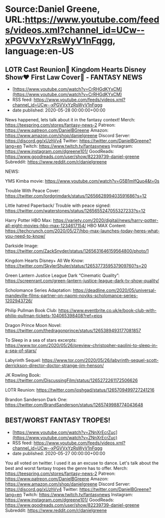 # Source:Daniel Greene, URL:https://www.youtube.com/feeds/videos.xml?channel_id=UCw--xPGVVxYzRsWyV1nFqgg, language:en-US

## LOTR Cast Reunion🧙 Kingdom Hearts Disney Show❤️ First Law Cover📕 - FANTASY NEWS
 - [https://www.youtube.com/watch?v=CrRHGdKYxCM](https://www.youtube.com/watch?v=CrRHGdKYxCM)
 - RSS feed: https://www.youtube.com/feeds/videos.xml?channel_id=UCw--xPGVVxYzRsWyV1nFqgg
 - date published: 2020-05-28 00:00:00+00:00

News happened, lets talk about it in the fantasy context! 
Merch: https://teespring.com/stores/fantasy-news-2
Patreon: https://www.patreon.com/DanielBGreene
Amazon: https://www.amazon.com/shop/danielgreene
Discord Server: https://discord.gg/xUzhVv4
Twitter: https://twitter.com/DanielBGreene?lang=en
Twitch: https://www.twitch.tv/fantasynews
Instagram: https://www.instagram.com/dgreene101/
GoodReads: https://www.goodreads.com/user/show/82239739-daniel-greene
Subreddit: https://www.reddit.com/r/danielgreene

NEWS:

YMS Kimba movie: https://www.youtube.com/watch?v=G5B1mIfQuo4&t=0s

Trouble With Peace Cover: https://twitter.com/lordgrimdark/status/1265662899403591686?s=12

Little hatred Paperback/ Trouble with peace signed: https://twitter.com/waterstones/status/1265655247055327233?s=12

Harry Potter HBO Max: https://variety.com/2020/digital/news/harry-potter-all-eight-movies-hbo-max-1234617154/
HBO MAX Content: https://techcrunch.com/2020/05/27/hbo-max-launches-today-heres-what-you-need-to-know/

Darkside Image: https://twitter.com/ZackSnyder/status/1265631646159564800/photo/1

Kingdom Hearts Disney+ All We Know: https://twitter.com/SkylerShuler/status/1265377359537909760?s=20

Green Lantern Justice League Dark “Cinematic Quality”: https://screenrant.com/green-lantern-justice-league-dark-tv-show-quality/

Scholomance Series Adaptation: https://deadline.com/2020/05/universal-mandeville-films-partner-on-naomi-noviks-scholomance-series-1202943726/

Philip Pullman Book Club: https://www.eventbrite.co.uk/e/book-club-with-philip-pullman-tickets-104065398408?ref=eios

Dragon Prince Moon Novel: https://twitter.com/thedragonprince/status/1265389493177081857

To Sleep in a sea of stars excerpts: https://www.tor.com/2020/05/26/preview-christopher-paolini-to-sleep-in-a-sea-of-stars/

Labyrinth Sequel: https://www.tor.com/2020/05/26/labyrinth-sequel-scott-derrickson-director-doctor-strange-jim-henson/

JK Rowling Book: https://twitter.com/DiscussingFilm/status/1265272261172506626

LOTR Reunion: https://twitter.com/joshgad/status/1265709499727241216

Brandon Sanderson Dark One: https://twitter.com/BrandSanderson/status/1265749988774043648

## BEST/WORST FANTASY TROPES!
 - [https://www.youtube.com/watch?v=ZNnXrEcrZuc](https://www.youtube.com/watch?v=ZNnXrEcrZuc)
 - RSS feed: https://www.youtube.com/feeds/videos.xml?channel_id=UCw--xPGVVxYzRsWyV1nFqgg
 - date published: 2020-05-27 00:00:00+00:00

You all voted on twitter. I used it as an excuse to dance. Let's talk about the best and worst fantasy tropes the genre has to offer. 
Merch: https://teespring.com/stores/fantasy-news-2
Patreon: https://www.patreon.com/DanielBGreene
Amazon: https://www.amazon.com/shop/danielgreene
Discord Server: https://discord.gg/xUzhVv4
Twitter: https://twitter.com/DanielBGreene?lang=en
Twitch: https://www.twitch.tv/fantasynews
Instagram: https://www.instagram.com/dgreene101/
GoodReads: https://www.goodreads.com/user/show/82239739-daniel-greene
Subreddit: https://www.reddit.com/r/danielgreene

